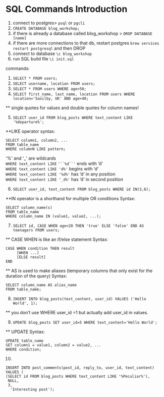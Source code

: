 # SQL Commands Introduction

1. connect to postgres> `psql` or `pgcli`
2. `CREATE DATABASE blog_workshop;`
  1. if there is already a database called blog_workshop  > `DROP DATABASE [name]`
  2. if there are more connections to that db, restart postgres `brew services restart postgresql`  and then DROP
3. connect to database `\c blog_workshop`
4. run SQL build file  `\i init.sql`

commands:

1. `SELECT * FROM users;`
2. `SELECT username, location FROM users;`
3. `SELECT * FROM users WHERE age>50;`
4. `SELECT first_name, last_name, location FROM users WHERE location='Saxilby, UK' AND age>40;`

** single quotes for values and double quotes for column names!

5. `SELECT user_id FROM blog_posts WHERE text_content LIKE '%departure%';`

**LIKE operator syntax: 

    SELECT column1, column2, ...
    FROM table_name
    WHERE columnN LIKE pattern;

 '%' and '_' are wildcards        
 `WHERE text_content LIKE` `'``%d``'` ends with ‘d’   
 `WHERE text_content LIKE 'd%'` begins with ‘d’   
`WHERE text_content LIKE '%d%'` has ‘d’ in any position   
`WHERE text_content LIKE '_d%'` has ‘d’ in second position   


6. `SELECT user_id, text_content FROM blog_posts WHERE id IN(3,6);`

**IN operator is a shorthand for multiple OR conditions
Syntax:

    SELECT column_name(s)
    FROM table_name
    WHERE column_name IN (value1, value2, ...);


7. `SELECT id, CASE WHEN age<20 THEN 'true' ELSE 'false' END AS teenagers FROM users;`

** CASE WHEN is like an if/else statement
Syntax:

    CASE WHEN condition THEN result
         [WHEN ...]
         [ELSE result]
    END

** AS is used to make aliases (temporary columns that only exist for the duration of the query)
Syntax:

    SELECT column_name AS alias_name
    FROM table_name;


8. `INSERT INTO blog_posts(text_content, user_id) VALUES ('Hello World', 1);`

** you don’t use WHERE user_id =1 but actually add user_id in values.


9. `UPDATE blog_posts SET user_id=5 WHERE text_content='Hello World';`

** UPDATE Syntax:

    UPDATE table_name
    SET column1 = value1, column2 = value2, ...
    WHERE condition;

10.

    INSERT INTO post_comments(post_id, reply_to, user_id, text_content) VALUES (
    (SELECT id FROM blog_posts WHERE text_content LIKE '%Peculiar%'),
     NULL,
     3,
      'Interesting post');

